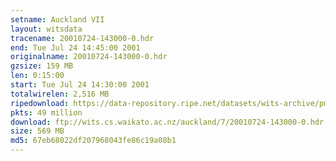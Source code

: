 ```yaml
---
setname: Auckland VII
layout: witsdata
tracename: 20010724-143000-0.hdr
end: Tue Jul 24 14:45:00 2001
originalname: 20010724-143000-0.hdr
gzsize: 159 MB
len: 0:15:00
start: Tue Jul 24 14:30:00 2001
totalwirelen: 2,516 MB
ripedownload: https://data-repository.ripe.net/datasets/wits-archive/pma/long/auck/7//20010724-143000-0.hdr.gz
pkts: 49 million
download: ftp://wits.cs.waikato.ac.nz/auckland/7/20010724-143000-0.hdr.gz
size: 569 MB
md5: 67eb68022df207968043fe86c19a08b1
---
```

